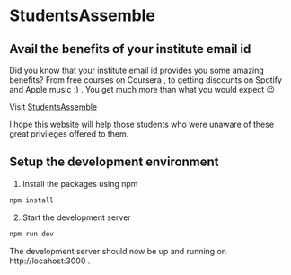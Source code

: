 # StudentsAssemble

## Avail the benefits of your institute email id
Did you know that your institute email id provides you some amazing benefits? From free courses on Coursera , to getting discounts on Spotify and Apple music :) . You get much more than what you would expect :wink:

Visit [StudentsAssemble](https://students-assemble.tech)

I hope this website will help those students who were unaware of these great privileges offered to them.

## Setup the development environment
1) Install the packages using npm
```sh
npm install
```
2) Start the development server
```sh
npm run dev
```
The development server should now be up and running on http://locahost:3000 .
